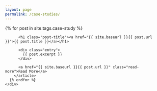 ```yaml
---
layout: page
permalink: /case-studies/
---
```

<div>
	<div class="posts">
	  {% for post in site.tags.case-study %}
	    <article class="post">

	      <h1 class='post-title'><a href="{{ site.baseurl }}{{ post.url }}">{{ post.title }}</a></h1>

	      <div class="entry">
	        {{ post.excerpt }}
	      </div>

	      <a href="{{ site.baseurl }}{{ post.url }}" class="read-more">Read More</a>
	    </article>
	  {% endfor %}
	</div>
</div>